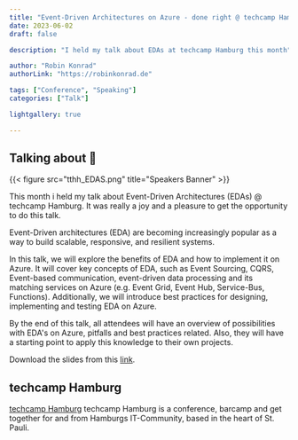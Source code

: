 ```yaml
---
title: "Event-Driven Architectures on Azure - done right @ techcamp Hamburg"
date: 2023-06-02
draft: false

description: "I held my talk about EDAs at techcamp Hamburg this month"

author: "Robin Konrad"
authorLink: "https://robinkonrad.de"

tags: ["Conference", "Speaking"]
categories: ["Talk"]

lightgallery: true

---
```


## Talking about :rocket:
{{< figure src="tthh_EDAS.png" title="Speakers Banner" >}}

This month i held my talk about Event-Driven Architectures (EDAs) @ techcamp Hamburg. It was really a joy and a pleasure to get the opportunity to do this talk.

Event-Driven architectures (EDA) are becoming increasingly popular as a way to build scalable, responsive, and resilient systems.

In this talk, we will explore the benefits of EDA and how to implement it on Azure. It will cover key concepts of EDA, such as Event Sourcing, CQRS, Event-based communication, event-driven data processing and its matching services on Azure (e.g. Event Grid, Event Hub, Service-Bus, Functions). Additionally, we will introduce best practices for designing, implementing and testing EDA on Azure. 

By the end of this talk, all attendees will have an overview of possibilities with EDA's on Azure, pitfalls and best practices related. Also, they will have a starting point to apply this knowledge to their own projects.

Download the slides from this [link](./techcampHamburg-EventDrivenArchitectures.pdf).

## techcamp Hamburg
[techcamp Hamburg](https://techcamp.hamburg) techcamp Hamburg is a conference, barcamp and get together for and from Hamburgs IT-Community, based in the heart of St. Pauli. 